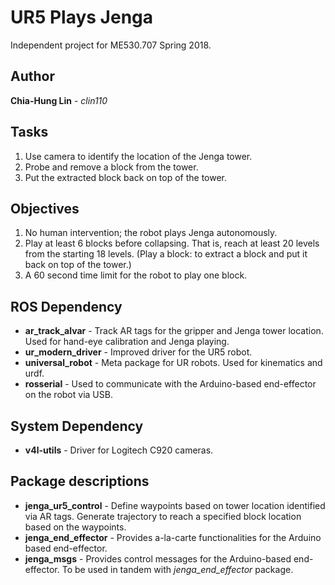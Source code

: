 # UR5 Plays Jenga
Independent project for ME530.707 Spring 2018. 

## Author
**Chia-Hung Lin** - *clin110*

## Tasks
1. Use camera to identify the location of the Jenga tower.
2. Probe and remove a block from the tower.
3. Put the extracted block back on top of the tower.

## Objectives
1. No human intervention; the robot plays Jenga autonomously.
2. Play at least 6 blocks before collapsing. That is, reach at least 20 levels from the starting 18 levels. (Play a block: to extract a block and put it back on top of the tower.)
3. A 60 second time limit for the robot to play one block.

## ROS Dependency
* **ar_track_alvar** - Track AR tags for the gripper and Jenga tower location. Used for hand-eye calibration and Jenga playing.
* **ur_modern_driver** - Improved driver for the UR5 robot.
* **universal_robot** - Meta package for UR robots. Used for kinematics and urdf.
* **rosserial** - Used to communicate with the Arduino-based end-effector on the robot via USB.

## System Dependency
* **v4l-utils** - Driver for Logitech C920 cameras.

## Package descriptions
* **jenga_ur5_control** - Define waypoints based on tower location identified via AR tags. Generate trajectory to reach a specified block location based on the waypoints.
* **jenga_end_effector** - Provides a-la-carte functionalities for the Arduino based end-effector.
* **jenga_msgs** - Provides control messages for the Arduino-based end-effector. To be used in tandem with *jenga_end_effector* package.
